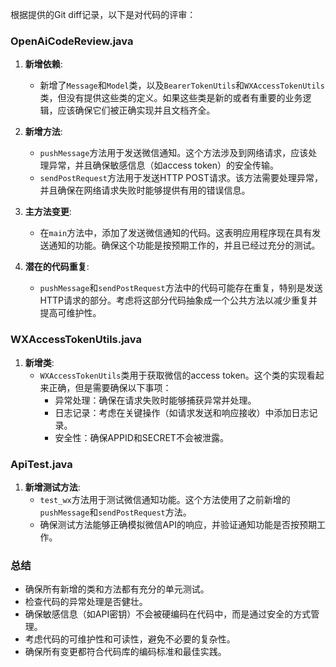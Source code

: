 根据提供的Git diff记录，以下是对代码的评审：

### OpenAiCodeReview.java

1. **新增依赖**:
   - 新增了`Message`和`Model`类，以及`BearerTokenUtils`和`WXAccessTokenUtils`类，但没有提供这些类的定义。如果这些类是新的或者有重要的业务逻辑，应该确保它们被正确实现并且文档齐全。

2. **新增方法**:
   - `pushMessage`方法用于发送微信通知。这个方法涉及到网络请求，应该处理异常，并且确保敏感信息（如access token）的安全传输。
   - `sendPostRequest`方法用于发送HTTP POST请求。该方法需要处理异常，并且确保在网络请求失败时能够提供有用的错误信息。

3. **主方法变更**:
   - 在`main`方法中，添加了发送微信通知的代码。这表明应用程序现在具有发送通知的功能。确保这个功能是按预期工作的，并且已经过充分的测试。

4. **潜在的代码重复**:
   - `pushMessage`和`sendPostRequest`方法中的代码可能存在重复，特别是发送HTTP请求的部分。考虑将这部分代码抽象成一个公共方法以减少重复并提高可维护性。

### WXAccessTokenUtils.java

1. **新增类**:
   - `WXAccessTokenUtils`类用于获取微信的access token。这个类的实现看起来正确，但是需要确保以下事项：
     - 异常处理：确保在请求失败时能够捕获异常并处理。
     - 日志记录：考虑在关键操作（如请求发送和响应接收）中添加日志记录。
     - 安全性：确保APPID和SECRET不会被泄露。

### ApiTest.java

1. **新增测试方法**:
   - `test_wx`方法用于测试微信通知功能。这个方法使用了之前新增的`pushMessage`和`sendPostRequest`方法。
   - 确保测试方法能够正确模拟微信API的响应，并验证通知功能是否按预期工作。

### 总结

- 确保所有新增的类和方法都有充分的单元测试。
- 检查代码的异常处理是否健壮。
- 确保敏感信息（如API密钥）不会被硬编码在代码中，而是通过安全的方式管理。
- 考虑代码的可维护性和可读性，避免不必要的复杂性。
- 确保所有变更都符合代码库的编码标准和最佳实践。